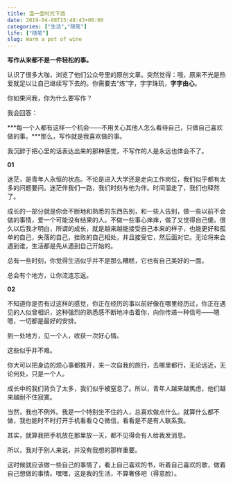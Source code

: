```yaml
---
title: 温一壶时光下酒
date: 2019-04-08T15:48:43+08:00
categories: ["生活","随笔"]
life: ["随笔"]
slug: Warm a pot of wine
---
```


**写作从来都不是一件轻松的事。**

认识了很多大咖，浏览了他们公众号里的原创文章。突然觉得：哦，原来不光是热爱就足以让自己继续写下去的。你需要去“炼”字，字字珠玑，**字字由心**。

你如果问我，你为什么要写作？

我会回答：

***每一个人都有这样一个机会——不用关心其他人怎么看待自己，只做自己喜欢做的事。***那么，写作就是我喜欢做的事。

我沉醉于把心里的话表达出来的那种感觉，不写作的人是永远也体会不了。

**01**

迷茫，是青年人永恒的状态。不论是进入大学还是走向工作岗位，我们似乎都有太多的问题要问。迷茫伴我们一路，我们时刻与他为伴。时间溜走了，我们也释然了。

成长的一部分就是你会不断地和熟悉的东西告别，和一些人告别，做一些以前不会做的事情，爱一个可能没有结果的人。不做一些事心痒痒，做了又觉得自己傻。很久以后我才明白，所谓的成长，就是越来越能接受自己本来的样子，也能更好和孤单的自己，失落的自己，挫败的自己相处，并且接受它，然后面对它。无论将来会遇到谁，生活都是先从遇到自己开始的。

总有一些时刻，你觉得生活似乎并不是那么糟糕，它也有自己美好的一面。

总会有个地方，让你流连忘返。

**02**

不知道你是否有过这样的感觉，你正在经历的事以前好像在哪里经历过，你正在遇见的人似曾相识，这种强烈的熟悉感不断地冲击着你，向你传递一种信号——嗯嗯，一切都是最好的安排。

到一处地方，见一个人，收获一次好心情。

这些似乎并不难。

你大可以把身边的烦心事都推开，来一次自我的旅行，去哪里都行，无论远近，无论何处，只是一个人。

成长中的我们背负了太多，我们似乎被窒息了。所以，青年人越来越焦虑，他们越来越耐不住寂寞。

当然，我也不例外。我是一个特别坐不住的人，总喜欢做点什么。就算什么都不做，我也能时不时打开手机看看ＱＱ微信，看看是不是有人联系我。

其实，就算我把手机放在那里放一天，都不见得会有人给我发消息。

所以，我对于别人来说，并没有我想的那样重要。

这时候就应该做一些自己的事情了，看上自己喜欢的书，听着自己喜欢的歌，做着自己想做的事情。嘿嘿，这是我的生活，不算奢侈吧（得意脸）。